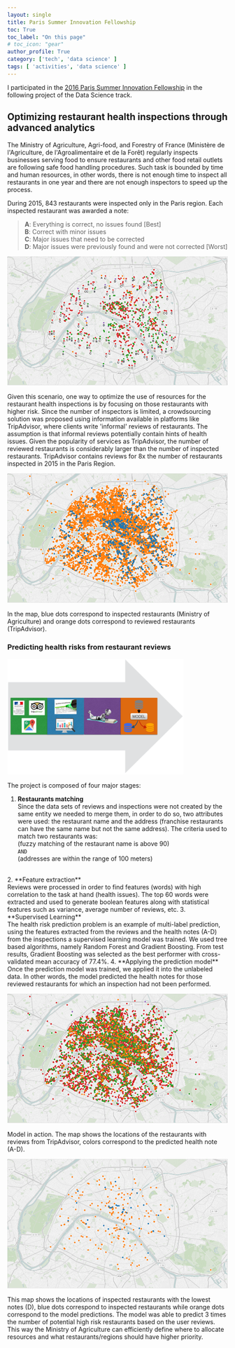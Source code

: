 ```yaml
---
layout: single
title: Paris Summer Innovation Fellowship
toc: True
toc_label: "On this page"
# toc_icon: "gear"
author_profile: True
category: ['tech', 'data science' ]
tags: [ 'activities', 'data science' ]
---
```


I participated in the [2016 Paris Summer Innovation Fellowship](http://www.summerfellows.paris/) in the following project of the Data Science track.
## Optimizing restaurant health inspections through advanced analytics

The Ministry of Agriculture, Agri-food, and Forestry of France (Ministère de l'Agriculture, de l'Agroalimentaire et de la Forêt) regularly inspects businesses serving food to ensure restaurants and other food retail outlets are following safe food handling procedures. Such task is bounded by time and human resources, in other words, there is not enough time to inspect all restaurants in one year and there are not enough inspectors to speed up the process.

During 2015, 843 restaurants were inspected only in the Paris region. Each inspected restaurant was awarded a note:

> __A__: Everything is correct, no issues found [Best]<br />
  __B__: Correct with minor issues<br />
  __C__: Major issues that need to be corrected<br />
  __D__: Major issues were previously found and were not corrected [Worst]<br />

![Inspections 2015](/assets/images/post_psif2016/inspection-notes.png)

Given this scenario, one way to optimize the use of resources for the restaurant health inspections is by focusing on those restaurants with higher risk. Since the number of inspectors is limited, a crowdsourcing solution was proposed using information available in platforms like TripAdvisor, where clients write 'informal' reviews of restaurants. The assumption is that informal reviews potentially contain hints of health issues. Given the popularity of services as TripAdvisor, the number of reviewed restaurants is considerably larger than the number of inspected restaurants. TripAdvisor contains reviews for 8x the number of restaurants inspected in 2015 in the Paris Region.

![Inspections and Reviews](/assets/images/post_psif2016/inspections-reviews.png)

In the map, blue dots correspond to inspected restaurants (Ministry of Agriculture) and orange dots correspond to reviewed restaurants (TripAdvisor).

### Predicting health risks from restaurant reviews
<img style="border:none" src="/assets/images/post_psif2016/steps.png" width="80%" />

The project is composed of four major stages:<br />

1. **Restaurants matching**<br />
Since the data sets of reviews and inspections were not created by the same entity we needed to merge them, in order to do so, two attributes were used: the
restaurant name and the address (franchise restaurants can have the same name but not the same address). The criteria used to match two restaurants was:<br />
(fuzzy matching of the restaurant name is above 90)<br />`AND`<br />
(addresses are within the range of 100 meters)<br />
<br />
2. **Feature extraction**<br />
Reviews were processed in order to find features (words) with high correlation to the task at hand (health issues). The top 60 words were extracted and used to
generate boolean features along with statistical features such as variance, average number of reviews, etc.
3. **Supervised Learning**<br />
The health risk prediction problem is an example of multi-label prediction, using the features extracted from the reviews and the health notes (A-D) from the inspections a supervised learning model was trained. We used tree based algorithms, namely Random Forest and Gradient Boosting. From test results, Gradient Boosting was selected as the best performer with cross-validated mean accuracy of 77.4%.
4. **Applying the prediction model**<br />
Once the prediction model was trained, we applied it into the unlabeled data. In other words, the model predicted the health notes for those reviewed restaurants
for which an inspection had not been performed.

![Model](/assets/images/post_psif2016/predictions.png)

Model in action. The map shows the locations of the restaurants with reviews from TripAdvisor, colors correspond to the predicted health note (A-D).

![High Risk](/assets/images/post_psif2016/note-d.png)

This map shows the locations of inspected restaurants with the lowest notes (D), blue dots correspond to inspected restaurants while orange dots correspond to the model predictions. The model was able to predict 3 times the number of potential high risk restaurants based on the user reviews. This way the Ministry of Agriculture can efficiently define where to allocate resources and what restaurants/regions should have higher priority.
